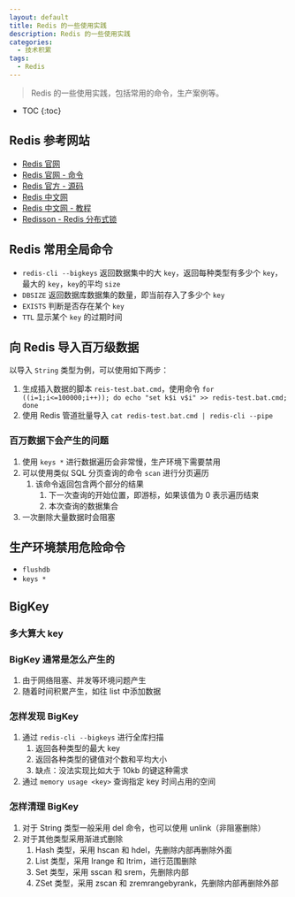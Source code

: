 ```yaml
---
layout: default
title: Redis 的一些使用实践
description: Redis 的一些使用实践
categories: 
  - 技术积累
tags: 
  - Redis
---
```


> Redis 的一些使用实践，包括常用的命令，生产案例等。

<!-- more -->
* TOC
{:toc}

## Redis 参考网站

* [Redis 官网](https://redis.io/)
* [Redis 官网 - 命令](https://redis.io/commands/)
* [Redis 官方 - 源码](https://github.com/redis/redis)
* [Redis 中文网](https://www.redis.net.cn/)
* [Redis 中文网 - 教程](https://www.redis.net.cn/tutorial/3501.html)
* [Redisson - Redis 分布式锁](https://redisson.org/)

## Redis 常用全局命令

* `redis-cli --bigkeys` 返回数据集中的大 `key`，返回每种类型有多少个 `key`，最大的 `key`，`key`的平均 `size`
* `DBSIZE` 返回数据库数据集的数量，即当前存入了多少个 `key`
* `EXISTS` 判断是否存在某个 `key`
* `TTL` 显示某个 `key` 的过期时间

## 向 Redis 导入百万级数据

以导入 `String` 类型为例，可以使用如下两步：

1. 生成插入数据的脚本 `reis-test.bat.cmd`，使用命令 `for ((i=1;i<=100000;i++)); do echo "set k$i v$i" >> redis-test.bat.cmd; done`
2. 使用 Redis 管道批量导入 `cat redis-test.bat.cmd | redis-cli --pipe`

### 百万数据下会产生的问题

1. 使用 `keys *` 进行数据遍历会非常慢，生产环境下需要禁用
2. 可以使用类似 SQL 分页查询的命令 `scan` 进行分页遍历
   1. 该命令返回包含两个部分的结果
      1. 下一次查询的开始位置，即游标，如果该值为 0 表示遍历结束
      2. 本次查询的数据集合
3. 一次删除大量数据时会阻塞

## 生产环境禁用危险命令

* `flushdb`
* `keys *`

## BigKey

### 多大算大 key

### BigKey 通常是怎么产生的

1. 由于网络阻塞、并发等环境问题产生
2. 随着时间积累产生，如往 list 中添加数据

### 怎样发现 BigKey

1. 通过 `redis-cli --bigkeys` 进行全库扫描
   1. 返回各种类型的最大 key
   2. 返回各种类型的键值对个数和平均大小
   3. 缺点：没法实现比如大于 10kb 的键这种需求
2. 通过 `memory usage <key>` 查询指定 key 时间占用的空间

### 怎样清理 BigKey

1. 对于 String 类型一般采用 del 命令，也可以使用 unlink（非阻塞删除）
2. 对于其他类型采用渐进式删除
   1. Hash 类型，采用 hscan 和 hdel，先删除内部再删除外面
   2. List 类型，采用 lrange 和 ltrim，进行范围删除
   3. Set 类型，采用 sscan 和 srem，先删除内部
   4. ZSet 类型，采用 zscan 和 zremrangebyrank，先删除内部再删除外部
